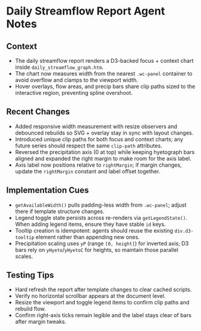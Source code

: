 # Daily Streamflow Report Agent Notes

## Context
- The daily streamflow report renders a D3-backed focus + context chart inside `daily_streamflow_graph.htm`.
- The chart now measures width from the nearest `.wc-panel` container to avoid overflow and clamps to the viewport width.
- Hover overlays, flow areas, and precip bars share clip paths sized to the interactive region, preventing spline overshoot.

## Recent Changes
- Added responsive width measurement with resize observers and debounced rebuilds so SVG + overlay stay in sync with layout changes.
- Introduced unique clip paths for both focus and context charts; any future series should respect the same `clip-path` attributes.
- Reversed the precipitation axis (0 at top) while keeping hyetograph bars aligned and expanded the right margin to make room for the axis label.
- Axis label now positions relative to `rightMargin`; if margin changes, update the `rightMargin` constant and label offset together.

## Implementation Cues
- `getAvailableWidth()` pulls padding-less width from `.wc-panel`; adjust there if template structure changes.
- Legend toggle state persists across re-renders via `getLegendState()`. When adding legend items, ensure they have stable `id` keys.
- Tooltip creation is idempotent: agents should reuse the existing `div.d3-tooltip` element rather than appending new ones.
- Precipitation scaling uses `yP` (range `[0, height]`) for inverted axis; D3 bars rely on `yHyeto`/`yHyetoC` for heights, so maintain those parallel scales.

## Testing Tips
- Hard refresh the report after template changes to clear cached scripts.
- Verify no horizontal scrollbar appears at the document level.
- Resize the viewport and toggle legend items to confirm clip paths and rebuild flow.
- Confirm right-axis ticks remain legible and the label stays clear of bars after margin tweaks.
